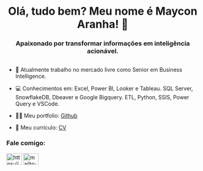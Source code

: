 <h1 align="center">Olá, tudo bem? Meu nome é Maycon Aranha! 👋</h1>
<h3 align="center">Apaixonado por transformar informações em inteligência acionável.</h3>

<h2 align="center"></h2>

- 🔭 Atualmente trabalho no mercado livre como Senior em Business Intelligence. 

- 💻 Conhecimentos em: 
    Excel, Power BI, Looker e Tableau.
    SQL Server, SnowflakeDB, Dbeaver e Google Bigquery.
    ETL, Python, SSIS, Power Query e VSCode.

- 👨‍💻 Meu portfolio: <a href="https://github.com/mayconaranha">Github</a>

- 📄 Meu currículo: <a href="https://drive.google.com/file/d/174TPRcjkheElLLRP20tpNr5nfRWG_a0T/view?usp=drive_link">CV</a>


<h3 align="left">Fale comigo:</h3>
<p align="left">
<a href="https://www.linkedin.com/in/maycon-aranha/" target="blank"><img align="center" src="https://upload.wikimedia.org/wikipedia/commons/8/81/LinkedIn_icon.svg" alt="https://www.linkedin.com/in/maycon-henrique-aranha-da-silva-319b87193/" height="30" width="40" /></a>
<a href="mailto:maycon.aranha@outlook.com?" target="blank"><img align="center" src="https://www.svgrepo.com/show/303161/gmail-icon-logo.svg" alt="mailto:maicodob@gmail.com?" height="30" width="40" /></a>
</p>

